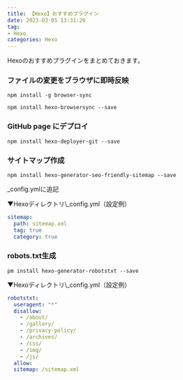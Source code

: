 ```yaml
---
title: 【Hexo】おすすめプラグイン
date: 2023-03-05 13:31:20
tag: 
- Hexo
categories: Hexo
---
```


Hexoのおすすめプラグインをまとめておきます。

### ファイルの変更をブラウザに即時反映

```shell
npm install -g browser-sync

npm install hexo-browsersync --save
```

### GitHub page にデプロイ

```shell
npm install hexo-deployer-git --save
```

### サイトマップ作成

```shell
npm install hexo-generator-seo-friendly-sitemap --save
```

_config.ymlに追記  

▼Hexoディレクトリ\\_config.yml（設定例）
```yml
sitemap:
  path: sitemap.xml
  tag: true
  category: true
```

### robots.txt生成

```shell
pm install hexo-generator-robotstxt --save
```

▼Hexoディレクトリ\\_config.yml（設定例）
```yml
robotstxt:
  useragent: "*"
  disallow:
    - /about/
    - /gallery/
    - /privacy-policy/
    - /archives/
    - /css/
    - /img/
    - /js/
  allow:
  sitemap: /sitemap.xml
```

